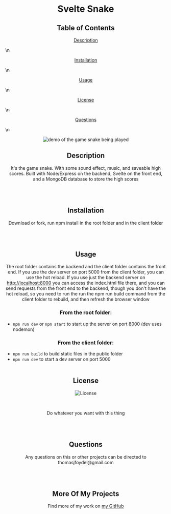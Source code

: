 <h1 align="center">Svelte Snake</h1>
<h2 align="center">Table of Contents</h2>

<p align="center"><a href="#description">Description</a></p>\n
<p align="center"><a href="#installation">Installation</a></p>\n
<p align="center"><a href="#usage">Usage</a></p>\n
<p align="center"><a href="#license">License</a></p>\n
<p align="center"><a href="#questions">Questions</a></p>\n

<p align="center">
<img src="./assets/demo.gif" alt="demo of the game snake being played">
</p>

<h2 align="center">Description</h2>

<p align="center">It's the game snake. With some sound effect, music, and saveable high scores. Built with Node/Express on the backend, Svelte on the front end, and a MongoDB database to store the high scores</p>
<br/><br/>
<h2 align="center">Installation</h2>

<p align="center">Download or fork, run npm install in the root folder and in the client folder</p>
</br></br>

<h2 align="center">Usage</h2>

<p align="center">The root folder contains the backend and the client folder contains the front end. If you use the dev server on port 5000 from the client folder, you can use the hot reload. If you use just the backend server on <a href="http://localhost:8000">http://localhost:8000</a> you can access the index.html file there, and you can send requests from the front end to the backend, though you don't have the hot reload, so you need to run the run the npm run build command from the client folder to rebuild, and then refresh the browser window</p>

<h3 align="center">From the root folder:</h3>

- `npm run dev` or `npm start` to start up the server on port 8000 (dev uses nodemon)

<h3 align="center">From the client folder:</h3>

- `npm run build` to build static files in the public folder
- `npm run dev` to start a dev server on port 5000
<br/><br/>
<h2 align="center">License</h2>

<!-- ![License](https://img.shields.io/badge/license-MIT-blue) -->
<p align="center"><img src="https://img.shields.io/badge/license-MIT-blue" alt="License"></p>
</br>

<p align="center">Do whatever you want with this thing</p>
</br></br>

<h2 align="center">Questions</h2>

<p align="center">Any questions on this or other projects can be directed to thomasjfoydel@gmail.com</p>
<br/><br/>
<h2 align="center">More Of My Projects</h2>

<p align="center">Find more of my work on <a href="https://github.com/thomasfoydel">my GitHub</a></p>
